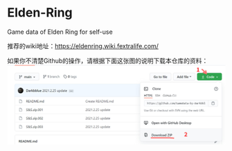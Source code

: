 # Elden-Ring
Game data of Elden Ring for self-use  

推荐的wiki地址：https://eldenring.wiki.fextralife.com/  

如果你不清楚Github的操作，请根据下面这张图的说明下载本仓库的资料：  
![guide](guide.jpg)  
